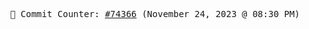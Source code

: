 <p align="center">
    <samp>
        📮 Commit Counter: <a href="https://github.com/Javascript-void0/Javascript-void0/commits/main">#74366</a> (November 24, 2023 @ 08:30 PM)
    </samp>
</p>